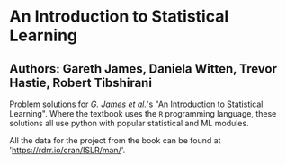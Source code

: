 # An Introduction to Statistical Learning
## Authors: Gareth James, Daniela Witten, Trevor Hastie, Robert Tibshirani

Problem solutions for *G. James et al.*'s "An Introduction to Statistical Learning". Where the textbook uses the `R` programming language, these solutions all use python with popular statistical and ML modules. 

All the data for the project from the book can be found at 'https://rdrr.io/cran/ISLR/man/'.
